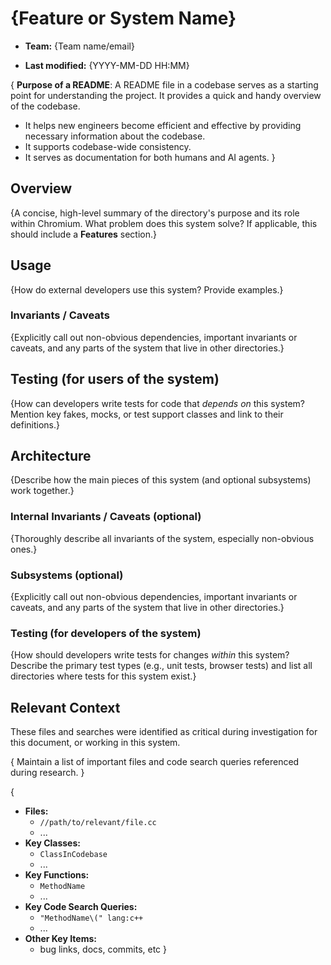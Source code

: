 # {Feature or System Name}

* **Team:** {Team name/email}
- **Last modified:** {YYYY-MM-DD HH:MM}

{
**Purpose of a README**: A README file in a codebase serves as a starting point
for understanding the project. It provides a quick and handy overview of the
codebase.
- It helps new engineers become efficient and effective by providing necessary
  information about the codebase.
- It supports codebase-wide consistency.
- It serves as documentation for both humans and AI agents.
}

## Overview

{A concise, high-level summary of the directory's purpose and its role within
Chromium. What problem does this system solve? If applicable, this should
include a **Features** section.}

## Usage

{How do external developers use this system? Provide examples.}

### Invariants / Caveats
{Explicitly call out non-obvious dependencies, important invariants or caveats,
and any parts of the system that live in other directories.}

## Testing (for users of the system)
{How can developers write tests for code that *depends on* this system? Mention
key fakes, mocks, or test support classes and link to their definitions.}

## Architecture

{Describe how the main pieces of this system (and optional subsystems) work
together.}

### Internal Invariants / Caveats (optional)
{Thoroughly describe all invariants of the system, especially non-obvious ones.}

### Subsystems (optional)
{Explicitly call out non-obvious dependencies, important invariants or caveats,
and any parts of the system that live in other directories.}

### Testing (for developers of the system)
{How should developers write tests for changes *within* this system? Describe
the primary test types (e.g., unit tests, browser tests) and list all
directories where tests for this system exist.}

## Relevant Context

These files and searches were identified as critical during investigation for
this document, or working in this system.

{ Maintain a list of important files  and code search queries referenced during
research. }

{
*   **Files:**
    *   `//path/to/relevant/file.cc`
    *   ...
*   **Key Classes:**
    *   `ClassInCodebase`
    *   ...
*   **Key Functions:**
    *   `MethodName`
    *   ...
*   **Key Code Search Queries:**
    *   `"MethodName\(" lang:c++`
    *   ...
*   **Other Key Items:**
    *   bug links, docs, commits, etc
}
